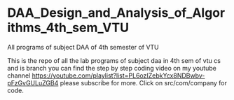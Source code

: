 # DAA_Design_and_Analysis_of_Algorithms_4th_sem_VTU
All programs of subject DAA of 4th semester of VTU

This is the repo of all the lab programs of subject daa in 4th sem of vtu cs and is branch 
you can find the step by step coding video on my youtube channel 
https://youtube.com/playlist?list=PL6ozIZebkYcx8NDBwbv-pFzGvGULuZGB4
please subscribe for more.
Click on src/com/company for code.
